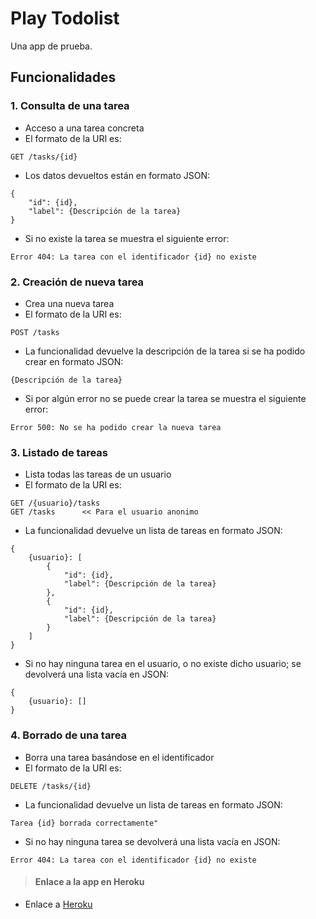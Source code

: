 # Play Todolist

Una app de prueba.

## Funcionalidades

### 1. Consulta de una tarea

* Acceso a una tarea concreta
* El formato de la URI es:
```
GET /tasks/{id}
```
* Los datos devueltos están en formato JSON:
```
{
    "id": {id},
    "label": {Descripción de la tarea}
}
```
* Si no existe la tarea se muestra el siguiente error:
```
Error 404: La tarea con el identificador {id} no existe
```

### 2. Creación de nueva tarea

* Crea una nueva tarea
* El formato de la URI es:
```
POST /tasks
```
* La funcionalidad devuelve la descripción de la tarea si se ha podido crear en formato JSON:
```
{Descripción de la tarea}
```
* Si por algún error no se puede crear la tarea se muestra el siguiente error:
```
Error 500: No se ha podido crear la nueva tarea
```

### 3. Listado de tareas

* Lista todas las tareas de un usuario
* El formato de la URI es:
```
GET /{usuario}/tasks
GET /tasks      << Para el usuario anonimo
```
* La funcionalidad devuelve un lista de tareas en formato JSON:
```
{
    {usuario}: [
        {
            "id": {id},
            "label": {Descripción de la tarea}
        },
        {
            "id": {id},
            "label": {Descripción de la tarea}
        }
    ]
}
```
* Si no hay ninguna tarea en el usuario, o no existe dicho usuario; se devolverá una lista vacía en JSON:
```
{
    {usuario}: []
}
```

### 4. Borrado de una tarea

* Borra una tarea basándose en el identificador
* El formato de la URI es:
```
DELETE /tasks/{id}
```
* La funcionalidad devuelve un lista de tareas en formato JSON:
```
Tarea {id} borrada correctamente"
```
* Si no hay ninguna tarea se devolverá una lista vacía en JSON:
```
Error 404: La tarea con el identificador {id} no existe
```

> #### Enlace a la app en Heroku
- Enlace a [Heroku](http://shrouded-refuge-4122.herokuapp.com/tasks)